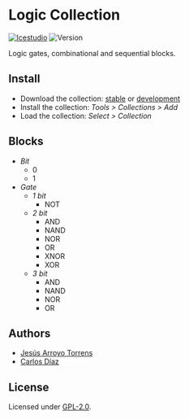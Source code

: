 # Logic Collection

[![Icestudio](https://img.shields.io/badge/collection-icestudio-blue.svg)](https://github.com/FPGAwars/icestudio)
![Version](https://img.shields.io/badge/version-v0.1.0-orange.svg)

Logic gates, combinational and sequential blocks.

## Install

* Download the collection: [stable](https://github.com/FPGAwars/collection-logic/archive/v0.1.0.zip) or [development](https://github.com/FPGAwars/collection-logic/archive/master.zip)
* Install the collection: *Tools > Collections > Add*
* Load the collection: *Select > Collection*

## Blocks
* *Bit*
  * 0
  * 1
* *Gate*
  * *1 bit*
    * NOT
  * *2 bit*
    * AND
    * NAND
    * NOR
    * OR
    * XNOR
    * XOR
  * *3 bit*
    * AND
    * NAND
    * NOR
    * OR



## Authors
* [Jesús Arroyo Torrens](https://github.com/Jesus89)
* [Carlos Díaz](https://github.com/C47D)


## License

Licensed under [GPL-2.0](https://opensource.org/licenses/GPL-2.0).
